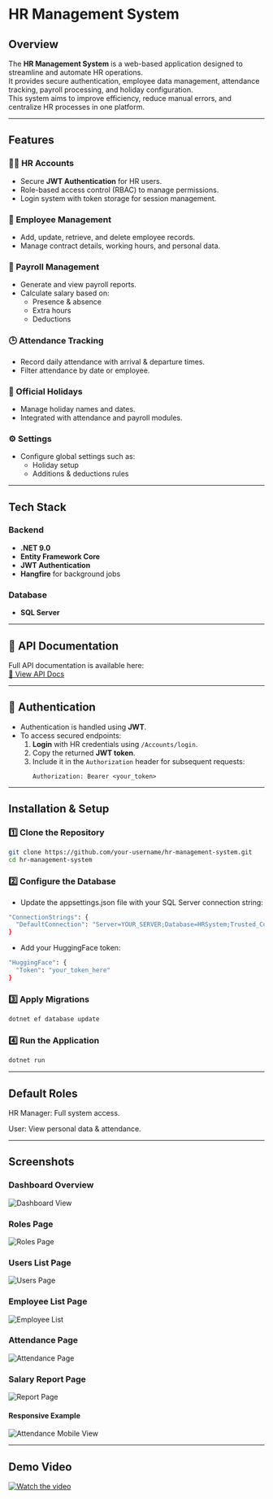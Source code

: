 # HR Management System

## Overview
The **HR Management System** is a web-based application designed to streamline and automate HR operations.  
It provides secure authentication, employee data management, attendance tracking, payroll processing, and holiday configuration.  
This system aims to improve efficiency, reduce manual errors, and centralize HR processes in one platform.

---

## Features

### 👩‍💼 HR Accounts
- Secure **JWT Authentication** for HR users.
- Role-based access control (RBAC) to manage permissions.
- Login system with token storage for session management.

### 👤 Employee Management
- Add, update, retrieve, and delete employee records.
- Manage contract details, working hours, and personal data.

### 🧾 Payroll Management
- Generate and view payroll reports.
- Calculate salary based on:
  - Presence & absence
  - Extra hours
  - Deductions

### 🕒 Attendance Tracking
- Record daily attendance with arrival & departure times.
- Filter attendance by date or employee.

### 📆 Official Holidays
- Manage holiday names and dates.
- Integrated with attendance and payroll modules.

### ⚙️ Settings
- Configure global settings such as:
  - Holiday setup
  - Additions & deductions rules

---

## Tech Stack

### Backend
- **.NET 9.0**
- **Entity Framework Core**
- **JWT Authentication**
- **Hangfire** for background jobs

### Database
- **SQL Server**

---

## 📄 API Documentation
Full API documentation is available here:  
[📄 View API Docs](https://documenter.getpostman.com/view/46232846/2sB34hG1JX)

---

## 🔑 Authentication
- Authentication is handled using **JWT**.
- To access secured endpoints:
  1. **Login** with HR credentials using `/Accounts/login`.
  2. Copy the returned **JWT token**.
  3. Include it in the `Authorization` header for subsequent requests:
     ```http
     Authorization: Bearer <your_token>
     ```

---

## Installation & Setup

### 1️⃣ Clone the Repository
```bash
git clone https://github.com/your-username/hr-management-system.git
cd hr-management-system
```

### 2️⃣ Configure the Database
* Update the appsettings.json file with your SQL Server connection string:
```bash
"ConnectionStrings": {
  "DefaultConnection": "Server=YOUR_SERVER;Database=HRSystem;Trusted_Connection=True;TrustServerCertificate=True;"
}
```
* Add your HuggingFace token:
```bash
"HuggingFace": {
  "Token": "your_token_here"
}
```

### 3️⃣ Apply Migrations
```bash
dotnet ef database update
```
### 4️⃣ Run the Application
```bash
dotnet run
```

---

## Default Roles

HR Manager: Full system access.

User: View personal data & attendance.

---

## Screenshots
### Dashboard Overview
![Dashboard View](https://drive.google.com/uc?export=view&id=1sQxWK_FC2zIt-kKbMmmCWO6DwnIeF4_o)

### Roles Page
![Roles Page](https://drive.google.com/uc?export=view&id=1cIn_CBIA7TO_rEMCiAlYWGJUrk94_uIc)

### Users List Page
![Users Page](https://drive.google.com/uc?export=view&id=1orB2bUqJk43VB-FUE59rwetjd-3Gmyia)

### Employee List Page
![Employee List](https://drive.google.com/uc?export=view&id=1I14UlOaRx8HtDQtes2qqtuyoMAY3vt1_)

### Attendance Page
![Attendance Page](https://drive.google.com/uc?export=view&id=1jq7fgArijh6CvBX069QNHdn59HyST2xD)

### Salary Report Page
![Report Page](https://drive.google.com/uc?export=view&id=1XSXpwRVkCaO04bMnhJgYMCcsCvfIFDK8)

#### Responsive Example
![Attendance Mobile View](https://drive.google.com/uc?export=view&id=17cRZobedaaB77Nujsv7dKJW5aNVFJgJd)

---

## Demo Video

[![Watch the video](https://drive.google.com/uc?export=view&id=10Cex7cojWBHroqAqBI6aQsmj_wix7N5g)](https://vimeo.com/1109262465)
